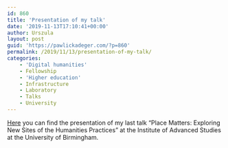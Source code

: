 ```yaml
---
id: 860
title: 'Presentation of my talk'
date: '2019-11-13T17:10:41+00:00'
author: Urszula
layout: post
guid: 'https://pawlickadeger.com/?p=860'
permalink: /2019/11/13/presentation-of-my-talk/
categories:
    - 'Digital humanities'
    - Fellowship
    - 'Higher education'
    - Infrastructure
    - Laboratory
    - Talks
    - University
---
```


[Here](https://pawlickadeger.com/wp-content/uploads/2019/11/Place_matters_Pawlicka-Deger.pdf) you can find the presentation of my last talk “Place Matters: Exploring New Sites of the Humanities Practices” at the Institute of Advanced Studies at the University of Birmingham.